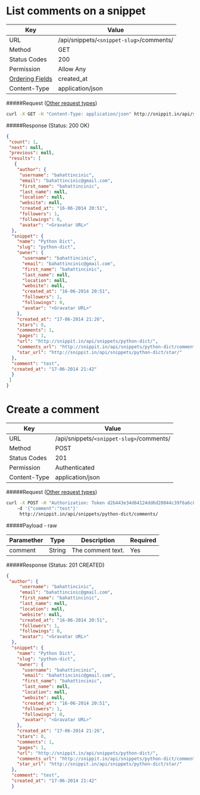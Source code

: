 List comments on a snippet
=====================
| Key             | Value                                                 |
| ----------------|-------------------------------------------------------|
| URL             | /api/snippets/`<snippet-slug>`/comments/              |
| Method          | GET                                                   |
| Status Codes    | 200                                                   |
| Permission      | Allow Any                                             |
| [Ordering Fields](../features.md#ordering-filter) | created_at |
| Content-Type    | application/json                                      |

#####Request ([Other request types](../example.md))

```bash
curl -X GET -H "Content-Type: application/json" http://snippit.in/api/snippets/python-dict/comments/
```

#####Response (Status: 200 OK)

```json
{
 "count": 1,
 "next": null,
 "previous": null,
 "results": [
   {
    "author": {
     "username": "bahattincinic",
     "email": "bahattincinic@gmail.com",
     "first_name": "bahattincinic",
     "last_name": null,
     "location": null,
     "website": null,
     "created_at": "16-06-2014 20:51",
     "followers": 1,
     "followings": 0,
     "avatar": "<Gravatar URL>"
  },
  "snippet": {
    "name": "Python Dict",
    "slug": "python-dict",
    "owner": {
      "username": "bahattincinic",
      "email": "bahattincinic@gmail.com",
      "first_name": "bahattincinic",
      "last_name": null,
      "location": null,
      "website": null,
      "created_at": "16-06-2014 20:51",
      "followers": 1,
      "followings": 0,
      "avatar": "<Gravatar URL>"
    },
    "created_at": "17-06-2014 21:26",
    "stars": 0,
    "comments": 1,
    "pages": 1,
    "url": "http://snippit.in/api/snippets/python-dict/",
    "comments_url": "http://snippit.in/api/snippets/python-dict/comments/",
    "star_url": "http://snippit.in/api/snippets/python-dict/star/"
  },
  "comment": "test",
  "created_at": "17-06-2014 21:42"
  }
 ]
}
```

Create a comment
=================================
| Key             | Value                                                 |
| ----------------|-------------------------------------------------------|
| URL             | /api/snippets/`<snippet-slug>`/comments/              |
| Method          | POST                                                  |
| Status Codes    | 201                                                   |
| Permission      | Authenticated                                         |
| Content-Type    | application/json                                      |

#####Request ([Other request types](../example.md))

```bash
curl -X POST -H "Authorization: Token d2b443e34d64124dd6d20044c39f6a6c82fd0ee2"    
    -d '{"comment":"test"}'
     http://snippit.in/api/snippets/python-dict/comments/
```

#####Payload - raw

| Paramether        | Type     | Description                      | Required |
| ----------------- | -------- |--------------------------------- | -------- |
| comment           | String   | The comment text.                | Yes      |

#####Response (Status: 201 CREATED)

```json
{
 "author": {
     "username": "bahattincinic",
     "email": "bahattincinic@gmail.com",
     "first_name": "bahattincinic",
     "last_name": null,
     "location": null,
     "website": null,
     "created_at": "16-06-2014 20:51",
     "followers": 1,
     "followings": 0,
     "avatar": "<Gravatar URL>"
  },
  "snippet": {
    "name": "Python Dict",
    "slug": "python-dict",
    "owner": {
      "username": "bahattincinic",
      "email": "bahattincinic@gmail.com",
      "first_name": "bahattincinic",
      "last_name": null,
      "location": null,
      "website": null,
      "created_at": "16-06-2014 20:51",
      "followers": 1,
      "followings": 0,
      "avatar": "<Gravatar URL>"
    },
    "created_at": "17-06-2014 21:26",
    "stars": 0,
    "comments": 1,
    "pages": 1,
    "url": "http://snippit.in/api/snippets/python-dict/",
    "comments_url": "http://snippit.in/api/snippets/python-dict/comments/",
    "star_url": "http://snippit.in/api/snippets/python-dict/star/"
  },
  "comment": "test",
  "created_at": "17-06-2014 21:42"
  }
```
